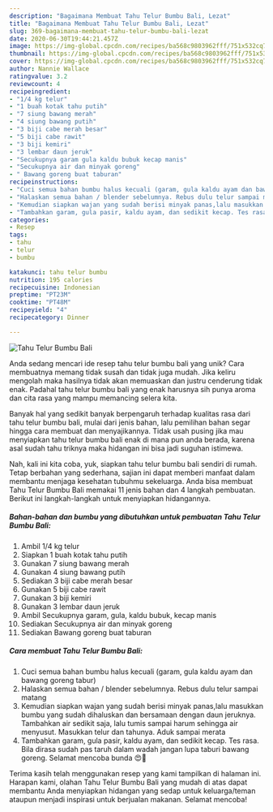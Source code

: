 ```yaml
---
description: "Bagaimana Membuat Tahu Telur Bumbu Bali, Lezat"
title: "Bagaimana Membuat Tahu Telur Bumbu Bali, Lezat"
slug: 369-bagaimana-membuat-tahu-telur-bumbu-bali-lezat
date: 2020-06-30T19:44:21.457Z
image: https://img-global.cpcdn.com/recipes/ba568c9803962fff/751x532cq70/tahu-telur-bumbu-bali-foto-resep-utama.jpg
thumbnail: https://img-global.cpcdn.com/recipes/ba568c9803962fff/751x532cq70/tahu-telur-bumbu-bali-foto-resep-utama.jpg
cover: https://img-global.cpcdn.com/recipes/ba568c9803962fff/751x532cq70/tahu-telur-bumbu-bali-foto-resep-utama.jpg
author: Nannie Wallace
ratingvalue: 3.2
reviewcount: 4
recipeingredient:
- "1/4 kg telur"
- "1 buah kotak tahu putih"
- "7 siung bawang merah"
- "4 siung bawang putih"
- "3 biji cabe merah besar"
- "5 biji cabe rawit"
- "3 biji kemiri"
- "3 lembar daun jeruk"
- "Secukupnya garam gula kaldu bubuk kecap manis"
- "Secukupnya air dan minyak goreng"
- " Bawang goreng buat taburan"
recipeinstructions:
- "Cuci semua bahan bumbu halus kecuali (garam, gula kaldu ayam dan bawang goreng tabur)"
- "Halaskan semua bahan / blender sebelumnya. Rebus dulu telur sampai matang"
- "Kemudian siapkan wajan yang sudah berisi minyak panas,lalu masukkan bumbu yang sudah dihaluskan dan bersamaan dengan daun jeruknya. Tambahkan air sedikit saja, lalu tumis sampai harum sehingga air menyusut. Masukkan telur dan tahunya. Aduk sampai merata"
- "Tambahkan garam, gula pasir, kaldu ayam, dan sedikit kecap. Tes rasa. Bila dirasa sudah pas taruh dalam wadah jangan lupa taburi bawang goreng. Selamat mencoba bunda 😍🙏"
categories:
- Resep
tags:
- tahu
- telur
- bumbu

katakunci: tahu telur bumbu 
nutrition: 195 calories
recipecuisine: Indonesian
preptime: "PT23M"
cooktime: "PT48M"
recipeyield: "4"
recipecategory: Dinner

---
```



![Tahu Telur Bumbu Bali](https://img-global.cpcdn.com/recipes/ba568c9803962fff/751x532cq70/tahu-telur-bumbu-bali-foto-resep-utama.jpg)

Anda sedang mencari ide resep tahu telur bumbu bali yang unik? Cara membuatnya memang tidak susah dan tidak juga mudah. Jika keliru mengolah maka hasilnya tidak akan memuaskan dan justru cenderung tidak enak. Padahal tahu telur bumbu bali yang enak harusnya sih punya aroma dan cita rasa yang mampu memancing selera kita.



Banyak hal yang sedikit banyak berpengaruh terhadap kualitas rasa dari tahu telur bumbu bali, mulai dari jenis bahan, lalu pemilihan bahan segar hingga cara membuat dan menyajikannya. Tidak usah pusing jika mau menyiapkan tahu telur bumbu bali enak di mana pun anda berada, karena asal sudah tahu triknya maka hidangan ini bisa jadi suguhan istimewa.


Nah, kali ini kita coba, yuk, siapkan tahu telur bumbu bali sendiri di rumah. Tetap berbahan yang sederhana, sajian ini dapat memberi manfaat dalam membantu menjaga kesehatan tubuhmu sekeluarga. Anda bisa membuat Tahu Telur Bumbu Bali memakai 11 jenis bahan dan 4 langkah pembuatan. Berikut ini langkah-langkah untuk menyiapkan hidangannya.

<!--inarticleads1-->

##### Bahan-bahan dan bumbu yang dibutuhkan untuk pembuatan Tahu Telur Bumbu Bali:

1. Ambil 1/4 kg telur
1. Siapkan 1 buah kotak tahu putih
1. Gunakan 7 siung bawang merah
1. Gunakan 4 siung bawang putih
1. Sediakan 3 biji cabe merah besar
1. Gunakan 5 biji cabe rawit
1. Gunakan 3 biji kemiri
1. Gunakan 3 lembar daun jeruk
1. Ambil Secukupnya garam, gula, kaldu bubuk, kecap manis
1. Sediakan Secukupnya air dan minyak goreng
1. Sediakan  Bawang goreng buat taburan




<!--inarticleads2-->

##### Cara membuat Tahu Telur Bumbu Bali:

1. Cuci semua bahan bumbu halus kecuali (garam, gula kaldu ayam dan bawang goreng tabur)
1. Halaskan semua bahan / blender sebelumnya. Rebus dulu telur sampai matang
1. Kemudian siapkan wajan yang sudah berisi minyak panas,lalu masukkan bumbu yang sudah dihaluskan dan bersamaan dengan daun jeruknya. Tambahkan air sedikit saja, lalu tumis sampai harum sehingga air menyusut. Masukkan telur dan tahunya. Aduk sampai merata
1. Tambahkan garam, gula pasir, kaldu ayam, dan sedikit kecap. Tes rasa. Bila dirasa sudah pas taruh dalam wadah jangan lupa taburi bawang goreng. Selamat mencoba bunda 😍🙏




Terima kasih telah menggunakan resep yang kami tampilkan di halaman ini. Harapan kami, olahan Tahu Telur Bumbu Bali yang mudah di atas dapat membantu Anda menyiapkan hidangan yang sedap untuk keluarga/teman ataupun menjadi inspirasi untuk berjualan makanan. Selamat mencoba!
